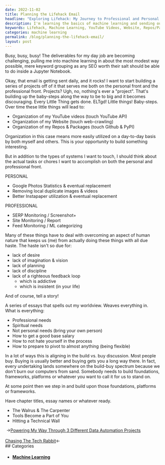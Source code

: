 ```yaml
---
date: 2022-11-02
title: Planning the Lifehack Email
headline: "Exploring Lifehack: My Journey to Professional and Personal Growth"
description: I'm learning the basics of machine learning and sending out an email daily. I'm building projects to help me professionally and personally, such as organizing my YouTube videos, website, and repos/packages. I'm also thinking of tasks to accomplish on a personal and professional level, and writing essays about my worldview, professional needs, spiritual needs, how to get a good base salary, and how to not hate myself in the process. Join me on this journey as I explore and learn!
keywords: Lifehack, Machine Learning, YouTube Videos, Website, Repos/Packages, Tasks, Professional, Personal, Worldview, Spiritual Needs, Salary, Self-Hate
categories: machine learning
permalink: /blog/planning-the-lifehack-email/
layout: post
---
```



Busy, busy, busy! The deliverables for my day job are becoming challenging,
pulling me into machine learning in about the most modest way possible, mere
keyword grouping as any SEO worth their salt should be able to do inside a
Jupyter Notebook.

Okay, that email is getting sent daily, and it rocks! I want to start building
a series of projects off of it that serves me both on the personal front and
the professional front. Projects? Ugh, no, nothing's ever a "project". That's
building up the baby-steps along the way to be to big and it becomes
discouraging. Every Little Thing gets done. ELTgd! Little things! Baby-steps.
Over time these little things will lead to:

- Organization of my YouTube videos (touch YouTube API)
- Organization of my Website (touch web-crawling)
- Organization of my Repos & Packages (touch Github & PyPI)

Organization in this case means more easily utilized on a day-to-day basis by
both myself and others. This is your opportunity to build something
interesting.

But in addition to the types of systems I want to touch, I should think about
the actual tasks or chores I want to accomplish on both the personal and
professional front.

PERSONAL
- Google Photos Statistics & eventual replacement
- Removing local duplicate images & videos
- Better Instapaper utilization & eventual replacement

PROFESSIONAL
- SERP Monitoring / Screenshot+
- Site Monitoring / Report
- Feed Monitoring / ML categorizing

Many of these things have to deal with overcoming an aspect of human nature
that keeps us (me) from actually doing these things with all due haste. The
haste isn't so due for:

- lack of desire
- lack of imagination & vision
- lack of planning
- lack of discipline
- lack of a righteous feedback loop
  - which is addictive
  - which is insistent (in your life)

And of course, tell a story!

A series of essays that spells out my worldview. Weaves everything in. What is
everything:

- Professional needs
- Spiritual needs
- Not personal needs (bring your own person)
- How to get a good base salary
- How to not hate yourself in the process
- How to prepare to pivot to almost anything (being flexible)

In a lot of ways this is aligning in the build vs. buy discussion. Most people
buy. Buying is usually better and buying gets you a long way there. In fact,
every undertaking lands somewhere on the build-buy spectrum because we don't
burn our computers from sand. Somebody needs to build foundations, frameworks,
platforms or whatever you want to call it for us to stand on.

At some point then we step in and build upon those foundations, platforms or
frameworks.

Have chapter titles, essay names or whatever ready.

- The Walrus & The Carpenter
- Tools Become a Part of You
- Hitting a Technical Wall


<div class="post-nav"><div class="post-nav-prev"><span class="arrow">&nbsp;&rarr;</span><a href="/blog/powering-my-way-through-3-different-data-automation-projects/">Powering My Way Through 3 Different Data Automation Projects</a></div> &nbsp; <div class="post-nav-next"><a href="/blog/chasing-the-tech-rabbit/">Chasing The Tech Rabbit</a><span class="arrow">&larr;&nbsp;</span></div></div>
## Categories

<ul>
<li><h4><a href='/machine-learning/'>Machine Learning</a></h4></li></ul>